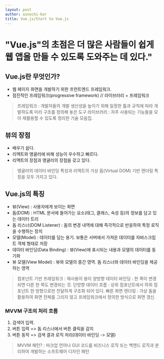 ```yaml
---
layout: post
author: ainochi-kor
title: Vue.js/Start to Vue.js
---
```


# "Vue.js"의 초점은 더 많은 사람들이 쉽게 웹 앱을 만들 수 있도록 도와주는 데 있다."

## Vue.js란 무엇인가?
- 웹 페이지 화면을 개발하기 위한 프런트엔드 프레임워크.
- 점진적인 프레임워크(progressive framework) // 라이브러리 + 프레임워크
> 프레임워크 : 개발자들의 개발 생산성을 높이기 위해 일정한 틀과 규칙에 따라 개발하도록 미리 구조를 정의해 놓은 도구
> 라이브러리 : 자주 사용되는 기능들을 모아 재활용할 수 있도록 정리한 기술 모음집.

## 뷰의 장점
- 배우기 쉽다.
- 리액트와 앵귤러에 비해 성능이 우수하고 빠르다.
- 리액트의 장점과 앵귤러의 장점을 갖고 있다.
> 앵귤러의 데이터 바인딩 특성과 리액트의 가상 돔(Virtual DOM) 기반 렌더링 특징을 모두 가지고 있다.

## Vue.js의 특징
- 뷰(View) : 사용자에게 보이는 화면
- 돔(DOM) : HTML 문서에 들어가는 요소(태그, 클래스, 속성 등)의 정보를 담고 있는 데이터 트리
- 돔 리스너(DOM Listener) : 돔의 변경 내역에 대해 즉각적으로 반응하여 특정 로직을 수행하는 장치
- 모델(Model) : 데이터를 담는 용기. 보통은 서버에서 가져온 데이터를 자바스크립트 객체 형태로 저장
- 데이터 바인딩(Data Binding) : 뷰(View)에 표시되는 내용과 모델의 데이터를 동기화
- 뷰 모델(View Model) : 뷰와 모델의 중간 영역. 돔 리스너와 데이터 바인딩을 제공하는 영역

> 컴포넌트 기반 프레임워크 : 재사용이 용이
> 양방향 데이터 바인딩 : 한 쪽이 변경되면 다른 한 쪽도 변경되는 것.
> 단방향 데이터 흐름 : 상위 컴포넌트에서 하위 컴포넌트 한 방향으로만 전달하게 구조화 되어 있다.
> 빠른 화면 렌더링 : 가상 돔을 활용하여 화면 전체를 그리지 않고 프레임워크에서 정의한 방식으로 화면 갱신.

### MVVM 구조의 처리 흐름
1. 검색어 입력.
2. 버튼 입력 => 돔 리스너에서 버튼 클릭을 감지
3. 버튼 동작 => 검색 결과 로직 처리(데이터 바인딩 -> 모델)

> MVVM 패턴?
: 마크업 언어나 GUI 코드를 비즈니스 로직 또는 백엔드 로직과 분리하여 개발하는 소프트웨어 디자인 패턴

